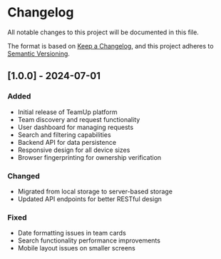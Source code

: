 # Changelog

All notable changes to this project will be documented in this file.

The format is based on [Keep a Changelog](https://keepachangelog.com/en/1.0.0/),
and this project adheres to [Semantic Versioning](https://semver.org/spec/v2.0.0.html).

## [1.0.0] - 2024-07-01

### Added
- Initial release of TeamUp platform
- Team discovery and request functionality
- User dashboard for managing requests
- Search and filtering capabilities
- Backend API for data persistence
- Responsive design for all device sizes
- Browser fingerprinting for ownership verification

### Changed
- Migrated from local storage to server-based storage
- Updated API endpoints for better RESTful design

### Fixed
- Date formatting issues in team cards
- Search functionality performance improvements
- Mobile layout issues on smaller screens 